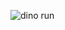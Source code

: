 ![dino run](https://user-images.githubusercontent.com/54599318/130526822-b97d0c63-66fb-4b6a-9c7e-c4faa4b18141.jpg)
